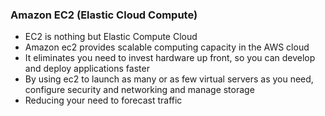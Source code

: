 ### Amazon EC2 (Elastic Cloud Compute)
* EC2 is nothing but Elastic Compute Cloud
* Amazon ec2 provides scalable computing capacity in the AWS cloud
* It eliminates you need to invest hardware up front, so you can develop and deploy applications faster
* By using ec2 to launch as many or as few virtual servers as you need, configure security and networking and manage storage
* Reducing your need to forecast traffic


